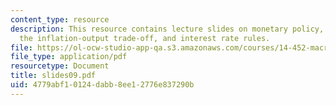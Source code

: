 ```yaml
---
content_type: resource
description: This resource contains lecture slides on monetary policy, time consistency,
  the inflation-output trade-off, and interest rate rules.
file: https://ol-ocw-studio-app-qa.s3.amazonaws.com/courses/14-452-macroeconomic-theory-ii-spring-2007/4779abf10124dabb8ee12776e837290b_slides09.pdf
file_type: application/pdf
resourcetype: Document
title: slides09.pdf
uid: 4779abf1-0124-dabb-8ee1-2776e837290b
---
```

